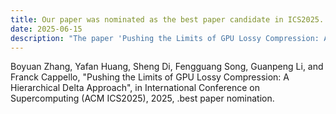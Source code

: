 ```yaml
---
title: Our paper was nominated as the best paper candidate in ICS2025.
date: 2025-06-15
description: "The paper 'Pushing the Limits of GPU Lossy Compression: A Hierarchical Delta Approach', in International Conference on Supercomputing (ACM ICS2025), 2025, recieved a best paper nomination."
---
```

Boyuan Zhang, Yafan Huang, Sheng Di, Fengguang Song, Guanpeng Li, and Franck Cappello, "Pushing the Limits of GPU Lossy Compression: A Hierarchical Delta Approach", in International Conference on Supercomputing (ACM ICS2025), 2025, .best paper nomination.
